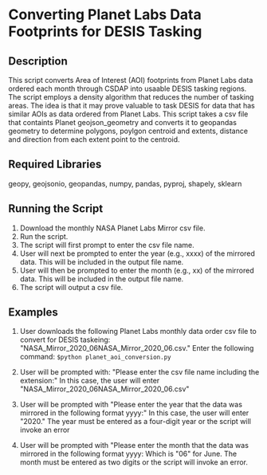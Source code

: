 # Converting Planet Labs Data Footprints for DESIS Tasking 

## Description
This script converts Area of Interest (AOI) footprints from Planet Labs data ordered each month through CSDAP into usaable DESIS tasking regions.  The script employs a density algorithm that reduces the number of tasking areas.  The idea is that it may prove valuable to task DESIS for data that has similar AOIs as data ordered from Planet Labs. This script takes a csv file that containts Planet geojson_geometry and converts it to geopandas geometry to determine polygons, poylgon centroid and extents, distance and direction from each extent point to the centroid.

## Required Libraries
geopy, geojsonio, geopandas, numpy, pandas, pyproj, shapely, sklearn 

## Running the Script
1. Download the monthly NASA Planet Labs Mirror csv file. 
2. Run the script.
3. The script will first prompt to enter the csv file name.
4. User will next be prompted to enter the year (e.g., xxxx) of the mirrored data. This will be included in the output file name.
5. User will then be prompted to enter the month (e.g., xx) of the mirrored data. This will be included in the output file name.
6. The script will output a csv file.

## Examples
1. User downloads the following Planet Labs monthly data order csv file to convert for DESIS taskeing: "NASA_Mirror_2020_06NASA_Mirror_2020_06.csv." Enter the following command:
`$python planet_aoi_conversion.py `

2. User will be prompted with: "Please enter the csv file name including the extension:"
In this case, the user will enter "NASA_Mirror_2020_06NASA_Mirror_2020_06.csv"
3. User will be prompted with "Please enter the year that the data was mirrored in the following format yyyy:"
In this case, the user will enter "2020."  The year must be entered as a four-digit year or the script will invoke an error 
4. User will be prompted with "Please enter the month that the data was mirrored in the following format yyyy:
Which is "06" for June.  The month must be entered as two digits or the script will invoke an error. 
